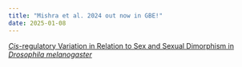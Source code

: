 ```yaml
---
title: "Mishra et al. 2024 out now in GBE!"
date: 2025-01-08
---
```


[*Cis*-regulatory Variation in Relation to Sex and Sexual Dimorphism in *Drosophila melanogaster*](https://academic.oup.com/gbe/article/16/11/evae234/7913330)
